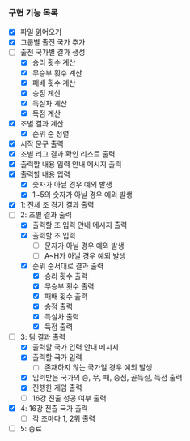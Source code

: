 ### 구현 기능 목록

- [x]  파일 읽어오기
- [x]  그룹별 출전 국가 추가
- [ ]  출전 국가별 결과 생성
    - [x]  승리 횟수 계산
    - [x]  무승부 횟수 계산
    - [x]  패배 횟수 계산
    - [x]  승점 계산
    - [x]  득실차 계산
    - [x]  득점 계산
- [x]  조별 결과 계산
    - [x]  순위 순 정렬
- [x]  시작 문구 출력
- [x]  조별 리그 결과 확인 리스트 출력
- [x]  출력할 내용 입력 안내 메시지 출력
- [x]  출력할 내용 입력
    - [x]  숫자가 아닐 경우 예외 발생
    - [x]  1~5의 숫자가 아닐 경우 예외 발생
- [x]  1: 전체 조 경기 결과 출력
- [ ]  2: 조별 결과 출력
    - [x]  출력할 조 입력 안내 메시지 출력
    - [x]  출력할 조 입력
        - [ ]  문자가 아닐 경우 예외 발생
        - [ ]  A~H가 아닐 경우 예외 발생
    - [x]  순위 순서대로 결과 출력
        - [x]  승리 횟수 출력
        - [x]  무승부 횟수 출력
        - [x]  패배 횟수 출력
        - [x]  승점 출력
        - [x]  득실차 출력
        - [x]  득점 출력
- [ ]  3: 팀 결과 출력
    - [x]  출력할 국가 입력 안내 메시지
    - [x]  출력할 국가 입력
        - [ ]  존재하지 않는 국가일 경우 예외 발생
    - [x]  입력받은 국가의 승, 무, 패, 승점, 골득실, 득점 출력
    - [x]  진행한 게임 출력
    - [ ]  16강 진출 성공 여부 출력
- [x]  4: 16강 진출 국가 출력
    - [ ]  각 조마다 1, 2위 출력
- [ ]  5: 종료